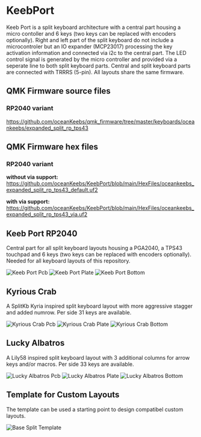 # KeebPort

Keeb Port is a split keyboard architecture with a central part housing a micro contoller and 6 keys (two keys can be replaced with encoders optionally). Right and left part of the split keyboard do not include a microcontroler but an IO expander (MCP23017) processing the key activation information and connected via i2c to the central part. The LED control signal is generated by the micro controller and provided via a seperate line to both split keyboard parts. Central and split keyboard parts are connected with TRRRS (5-pin). All layouts share the same firmware.

## QMK Firmware source files

### RP2040 variant 
https://github.com/oceanKeebs/qmk_firmware/tree/master/keyboards/oceankeebs/expanded_split_rp_tps43


## QMK Firmware hex files

### RP2040 variant 
**without via support:**
https://github.com/oceanKeebs/KeebPort/blob/main/HexFiles/oceankeebs_expanded_split_rp_tps43_default.uf2

**with via support:** 
https://github.com/oceanKeebs/KeebPort/blob/main/HexFiles/oceankeebs_expanded_split_rp_tps43_via.uf2

## Keeb Port RP2040

Central part for all split keyboard layouts housing a PGA2040, a TPS43 touchpad and 6 keys (two keys can be replaced with encoders optionally). Needed for all keyboard layouts of this repository.

![Keeb Port Pcb](Pictures/KeebPortRP2040Pcb.png)
![Keeb Port Plate](Pictures/KeebPortRP2040Plate.png)
![Keeb Port Bottom](Pictures/KeebPortRP2040Bottom.png)


## Kyrious Crab

A SplitKb Kyria inspired split keyboard layout with more aggressive stagger and added numrow. Per side 31 keys are available.

![Kyrious Crab Pcb](Pictures/KyriousCrabPcb.png)
![Kyrious Crab Plate](Pictures/KyriousCrabPlate.png)
![Kyrious Crab Bottom](Pictures/KyriousCrabBottom.png)

## Lucky Albatros

A Lily58 inspired split keyboard layout with 3 additional columns for arrow keys and/or macros. Per side 33 keys are available.

![Lucky Albatros Pcb](Pictures/LuckyAlbatrosPcb.png)
![Lucky Albatros Plate](Pictures/LuckyAlbatrosPlate.png)
![Lucky Albatros Bottom](Pictures/LuckyAlbatrosBottom.png)

## Template for Custom Layouts

The template can be used a starting point to design compatibel custom layouts.

![Base Split Template](Pictures/BaseLayoutPcb.png)
